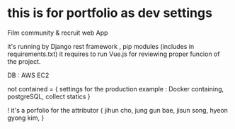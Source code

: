 
# this is for portfolio as dev settings

Film community & recruit web App

it's running by Django rest framework , pip modules (includes in requirements.txt)
it requires to run Vue.js for reviewing proper funcion of the project. 

DB : AWS EC2 

not contained = { settings for the production example : Docker containing, postgreSQL, collect statics }

! it's a porfolio for the attributor {
                                           jihun cho,
                                           jung gun bae,
                                           jisun song,
                                           hyeon gyong kim,
                                      }
                                      
                                      

                                           

